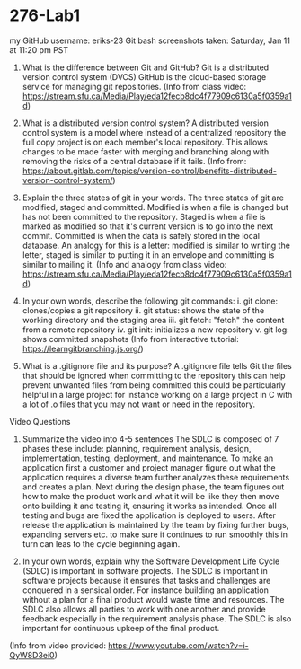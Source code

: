 # 276-Lab1


my GitHub username: eriks-23
Git bash screenshots taken: Saturday, Jan 11 at 11:20 pm PST



1. What is the difference between Git and GitHub?
Git is a distributed version control system (DVCS) GitHub is the cloud-based storage service for managing git repositories.
(Info from class video: https://stream.sfu.ca/Media/Play/eda12fecb8dc4f77909c6130a5f0359a1d)

2. What is a distributed version control system?
A distributed version control system is a model where instead of a centralized repository the full copy project is on each member's local repository. This allows changes to be made faster with merging and branching along with removing the risks of a central database if it fails.
(Info from: https://about.gitlab.com/topics/version-control/benefits-distributed-version-control-system/)

3. Explain the three states of git in your words.
The three states of git are modified, staged and committed. Modified is when a file is changed but has not been committed to the repository. Staged is when a file is marked as modified so that it's current version is to go into the next commit. Committed is when the data is safely stored in the local database. An analogy for this is a letter: modified is similar to writing the letter, staged is similar to putting it in an envelope and committing is similar to mailing it.
(Info and analogy from class video: https://stream.sfu.ca/Media/Play/eda12fecb8dc4f77909c6130a5f0359a1d)

4. In your own words, describe the following git commands:
i. git clone: clones/copies a git repository
ii. git status: shows the state of the working directory and the staging area
iii. git fetch: "fetch" the content from a remote repository
iv. git init: initializes a new repository
v. git log: shows committed snapshots
(Info from interactive tutorial: https://learngitbranching.js.org/)

5. What is a .gitignore file and its purpose?
A .gitignore file tells Git the files that should be ignored when committing to the repository this can help prevent unwanted files from being committed this could be particularly helpful in a large project for instance working on a large project in C with a lot of .o files that you may not want or need in the repository.


Video Questions

1. Summarize the video into 4-5 sentences
The SDLC is composed of 7 phases these include: planning, requirement analysis, design, implementation, testing, deployment, and maintenance. To make an application first a customer and project manager figure out what the application requires a diverse team further analyzes these requirements and creates a plan. Next during the design phase, the team figures out how to make the product work and what it will be like they then move onto building it and testing it, ensuring it works as intended. Once all testing and bugs are fixed the application is deployed to users. After release the application is maintained by the team by fixing further bugs, expanding servers etc. to make sure it continues to run smoothly this in turn can leas to the cycle beginning again.

2. In your own words, explain why the Software Development Life Cycle (SDLC) is important in software projects.
The SDLC is important in software projects because it ensures that tasks and challenges are conquered in a sensical order. For instance building an application without a plan for a final product would waste time and resources. The SDLC also allows all parties to work with one another and provide feedback especially in the requirement analysis phase. The SDLC is also important for continuous upkeep of the final product.

(Info from video provided: https://www.youtube.com/watch?v=i-QyW8D3ei0)